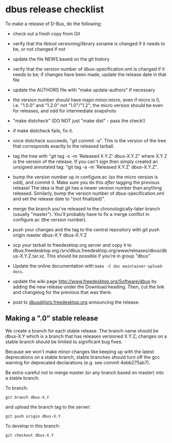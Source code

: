 # dbus release checklist

To make a release of D-Bus, do the following:

 - check out a fresh copy from Git

 - verify that the libtool versioning/library soname is
   changed if it needs to be, or not changed if not

 - update the file NEWS based on the git history

 - verify that the version number of dbus-specification.xml is
   changed if it needs to be; if changes have been made, update the
   release date in that file

 - update the AUTHORS file with "make update-authors" if necessary

 - the version number should have major.minor.micro, even
   if micro is 0, i.e. "1.0.0" and "1.2.0" not "1.0"/"1.2"; the micro
   version should be even for releases, and odd for intermediate snapshots

 - "make distcheck" (DO NOT just "make dist" - pass the check!)

 - if make distcheck fails, fix it.

 - once distcheck succeeds, "git commit -a".  This is the version
   of the tree that corresponds exactly to the released tarball.

 - tag the tree with "git tag -s -m 'Released X.Y.Z' dbus-X.Y.Z"
   where X.Y.Z is the version of the release.  If you can't sign
   then simply created an unsigned annotated tag:
   "git tag -a -m 'Released X.Y.Z' dbus-X.Y.Z".

 - bump the version number up in configure.ac (so the micro version is odd),
   and commit it.  Make sure you do this *after* tagging the previous
   release! The idea is that git has a newer version number
   than anything released. Similarly, bump the version number of
   dbus-specification.xml and set the release date to "(not finalized)".

 - merge the branch you've released to the chronologically-later
   branch (usually "master"). You'll probably have to fix a merge
   conflict in configure.ac (the version number).

 - push your changes and the tag to the central repository with
     git push origin master dbus-X.Y dbus-X.Y.Z

 - scp your tarball to freedesktop.org server and copy it to
   dbus.freedesktop.org:/srv/dbus.freedesktop.org/www/releases/dbus/dbus-X.Y.Z.tar.xz.
   This should be possible if you're in group "dbus"

 - Update the online documentation with `make -C doc maintainer-upload-docs`.

 - update the wiki page http://www.freedesktop.org/Software/dbus by
   adding the new release under the Download heading. Then, cut the
   link and changelog for the previous that was there.

 - post to dbus@lists.freedesktop.org announcing the release.

## Making a ".0" stable release

We create a branch for each stable release. The branch name should be
dbus-X.Y which is a branch that has releases versioned X.Y.Z;
changes on a stable branch should be limited to significant bug fixes.

Because we won't make minor changes like keeping up with the latest
deprecations on a stable branch, stable branches should turn off the
gcc warning for deprecated declarations (e.g. see commit 4ebb275ab7).

Be extra-careful not to merge master (or any branch based on master) into a
stable branch.

To branch:

    git branch dbus-X.Y

and upload the branch tag to the server:

    git push origin dbus-X.Y

To develop in this branch:

    git checkout dbus-X.Y
